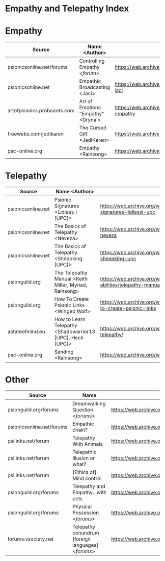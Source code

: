 # Empathy and Telepathy Index

# Empathy
| Source | Name \<Author> | Link | Notes |
| ------ | ---- | ---- | ----- |
| psionicsonline.net/forums | Controlling Empathy \<_forum_> | https://web.archive.org/web/20080317090043/http://www.psionicsonline.net:80/forums/index.php/topic,280.0.html | 
| psionicsonline.net | Empathic Broadcasting \<Jaci> | https://web.archive.org/web/20080916005724/http://www.psionicsonline.net:80/content/empathic-broadcasting-jaci | 
| artofpsionics.proboards.com | Art of Emotions "Empathy" \<Drynal> | https://web.archive.org/web/20230721065906/https://artofpsionics.proboards.com/thread/89/art-emotions-empathy|
| freewebs.com/jedikaren | The Cursed Gift \<JediKaren> | https://web.archive.org/web/20071222002831/http://www.freewebs.com:80/jedikaren/generalempathy.htm
| psc-online.org | Empathy \<Rainsong> | https://web.archive.org/web/20180507171851/http://psc-online.org/doku.php?id=blog:empathy


# Telepathy
| Source | Name \<Author> | Link | Notes |
| ------ | ---- | ---- | ----- |
| psionicsonline.net | Psionic Signatures \<Lidless_i \[UPC]> | https://web.archive.org/web/20091117130611/http://www.psionicsonline.net:80/article/psionic-signatures-lidlessi-upc
| psionicsonline.net | The Basics of Telepathy \<Neveza> | https://web.archive.org/web/20081013023705/http://www.psionicsonline.net/content/basics-telepathy-neveza |
| psionicsonline.net | The Basics of Telepathy \<Sheepking \[UPC]> | https://web.archive.org/web/20091119002551/http://www.psionicsonline.net:80/article/basics-telepathy-sheepking-upc | 
| psionguild.org | The Telepathy Manual \<Keith Miller, Myriad, Rainsong> | https://web.archive.org/web/20120214154249/http://psionguild.org:80/education/articles/mental-abilities/telepathy-manual | 
| psionguild.org | How To Create Psionic Links \<Winged Wolf> | https://web.archive.org/web/20120215121441/http://psionguild.org:80/education/articles/foundation/how-to-create-psionic-links | 
| astateofmind.eu | How to Learn Telepathy \<Shadowarrior13 \[UPC], Hech \[UPC]> | https://web.archive.org/web/20100327103229/http://astateofmind.eu:80/2008/11/29/how-to-learn-telepathy/ | 
| psc-online.org | Sending \<Rainsong> | https://web.archive.org/web/20180507171914/http://psc-online.org/doku.php?id=blog:sending |

# Other 
| Source | Name | Link | Notes |
| ------ | ---- | ---- | ----- |
| psionguild.org/forums | Dreamwalking Question \<_forums_> | https://web.archive.org/web/20140223155048/http://psionguild.org:80/forums/archive/index.php/t-2615.html | 
| psionicsonline.net/forums | Empathic chain? | https://web.archive.org/web/20080917050453/http://www.psionicsonline.net:80/forums/empathic-chain | 
| psilinks.net/forum | Telepathy With Animals | https://web.archive.org/web/20080307025152/http://www.psilinks.net:80/forum/index.php/topic,204.0.html | 
| psilinks.net/forum | Telepathic Illusion or what? | https://web.archive.org/web/20081005173939/http://www.psilinks.net:80/forum/index.php/topic,472.0.html | 
| psilinks.net/forum | \[Ethics of] Mind control | https://web.archive.org/web/20080917081731/http://www.psilinks.net:80/forum/index.php/topic,50.0.html | 
| psionguild.org/forums | Telepathy and Empathy...with pets | https://web.archive.org/web/20140221140348/http://psionguild.org:80/forums/archive/index.php/t-4843.html
| psionguild.org/forums | Physical Possession \<_forums_> | https://web.archive.org/web/20140224020657/http://psionguild.org:80/forums/archive/index.php/t-7637.html
| forums.vsociety.net | Telepathy conundrum \[foreign languages] \<_forums_> | https://web.archive.org/web/20100707181143/http://forums.vsociety.net/index.php/topic,10974.0/prev_next,next.html | 
